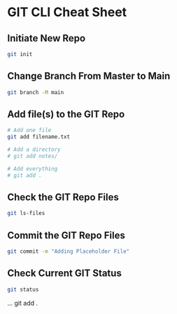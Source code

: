 
# GIT CLI Cheat Sheet

## Initiate New Repo

```bash
git init
```

## Change Branch From Master to Main

```bash
git branch -M main
```

## Add file(s) to the GIT Repo

```bash
# Add one file
git add filename.txt

# Add a directory
# git add notes/

# Add everything
# git add .
```

## Check the GIT Repo Files

```bash
git ls-files
```

## Commit  the GIT Repo Files

```bash
git commit -m "Adding Placeholder File"
```

## Check Current GIT Status

```bash
git status
```

...
git add .